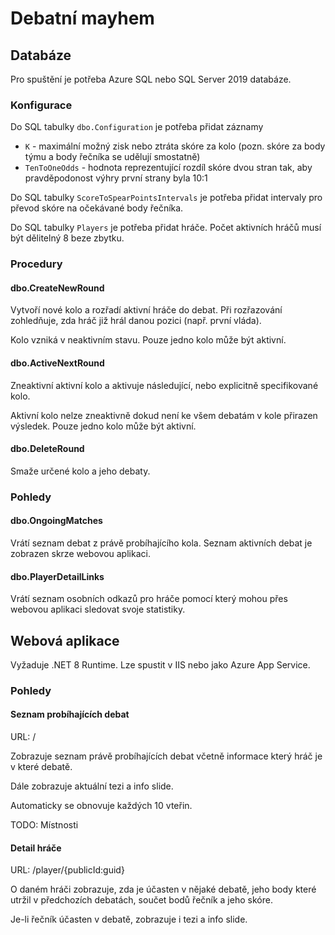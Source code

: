 # Debatní mayhem

## Databáze

Pro spuštění je potřeba Azure SQL nebo SQL Server 2019 databáze.

### Konfigurace

Do SQL tabulky `dbo.Configuration` je potřeba přidat záznamy
- `K` - maximální možný zisk nebo ztráta skóre za kolo (pozn. skóre za body týmu a body řečníka se udělují smostatně)
- `TenToOneOdds` - hodnota reprezentující rozdíl skóre dvou stran tak, aby pravděpodonost výhry první strany byla 10:1

Do SQL tabulky `ScoreToSpearPointsIntervals` je potřeba přidat intervaly pro převod skóre na očekávané body řečníka.

Do SQL tabulky `Players` je potřeba přidat hráče. Počet aktivních hráčů musí být dělitelný 8 beze zbytku.

### Procedury

#### dbo.CreateNewRound

Vytvoří nové kolo a rozřadí aktivní hráče do debat. Při rozřazování zohledňuje, zda hráč již hrál danou pozici (např. první vláda). 

Kolo vzniká v neaktivním stavu. Pouze jedno kolo může být aktivní.

#### dbo.ActiveNextRound

Zneaktivní aktivní kolo a aktivuje následující, nebo explicitně specifikované kolo.

Aktivní kolo nelze zneaktivně dokud není ke všem debatám v kole přirazen výsledek. Pouze jedno kolo může být aktivní.

#### dbo.DeleteRound

Smaže určené kolo a jeho debaty.

### Pohledy

#### dbo.OngoingMatches

Vrátí seznam debat z právě probíhajícího kola. Seznam aktivních debat je zobrazen skrze webovou aplikaci.

#### dbo.PlayerDetailLinks

Vrátí seznam osobních odkazů pro hráče pomocí který mohou přes webovou aplikaci sledovat svoje statistiky.

## Webová aplikace

Vyžaduje .NET 8 Runtime. Lze spustit v IIS nebo jako Azure App Service.

### Pohledy

#### Seznam probíhajících debat

URL: /

Zobrazuje seznam právě probíhajících debat včetně informace který hráč je v které debatě.

Dále zobrazuje aktuální tezi a info slide.

Automaticky se obnovuje každých 10 vteřin.

TODO: Místnosti

#### Detail hráče

URL: /player/{publicId:guid}

O daném hráči zobrazuje, zda je účasten v nějaké debatě, jeho body které utržil v předchozích debatách, součet bodů řečník a jeho skóre.

Je-li řečník účasten v debatě, zobrazuje i tezi a info slide.
